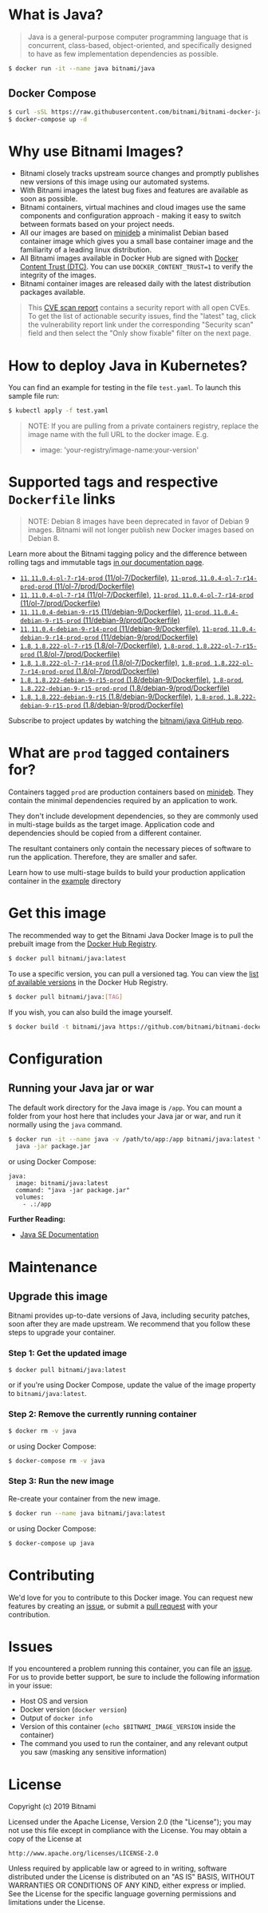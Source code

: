 # What is Java?

> Java is a general-purpose computer programming language that is concurrent, class-based, object-oriented, and specifically designed to have as few implementation dependencies as possible.

```bash
$ docker run -it --name java bitnami/java
```

## Docker Compose

```bash
$ curl -sSL https://raw.githubusercontent.com/bitnami/bitnami-docker-java/master/docker-compose.yml > docker-compose.yml
$ docker-compose up -d
```

# Why use Bitnami Images?

* Bitnami closely tracks upstream source changes and promptly publishes new versions of this image using our automated systems.
* With Bitnami images the latest bug fixes and features are available as soon as possible.
* Bitnami containers, virtual machines and cloud images use the same components and configuration approach - making it easy to switch between formats based on your project needs.
* All our images are based on [minideb](https://github.com/bitnami/minideb) a minimalist Debian based container image which gives you a small base container image and the familiarity of a leading linux distribution.
* All Bitnami images available in Docker Hub are signed with [Docker Content Trust (DTC)](https://docs.docker.com/engine/security/trust/content_trust/). You can use `DOCKER_CONTENT_TRUST=1` to verify the integrity of the images.
* Bitnami container images are released daily with the latest distribution packages available.


> This [CVE scan report](https://quay.io/repository/bitnami/java?tab=tags) contains a security report with all open CVEs. To get the list of actionable security issues, find the "latest" tag, click the vulnerability report link under the corresponding "Security scan" field and then select the "Only show fixable" filter on the next page.

# How to deploy Java in Kubernetes?

You can find an example for testing in the file `test.yaml`. To launch this sample file run:

```bash
$ kubectl apply -f test.yaml
```

> NOTE: If you are pulling from a private containers registry, replace the image name with the full URL to the docker image. E.g.
>
> - image: 'your-registry/image-name:your-version'

# Supported tags and respective `Dockerfile` links

> NOTE: Debian 8 images have been deprecated in favor of Debian 9 images. Bitnami will not longer publish new Docker images based on Debian 8.

Learn more about the Bitnami tagging policy and the difference between rolling tags and immutable tags [in our documentation page](https://docs.bitnami.com/containers/how-to/understand-rolling-tags-containers/).


- [`11`, `11.0.4-ol-7-r14-prod` (11/ol-7/Dockerfile)](https://github.com/bitnami/bitnami-docker-java/blob/11.0.4-ol-7-r14-prod/11/ol-7/Dockerfile), [`11-prod`, `11.0.4-ol-7-r14-prod-prod` (11/ol-7/prod/Dockerfile)](https://github.com/bitnami/bitnami-docker-java/blob/11.0.4-ol-7-r14-prod/11/ol-7/prod/Dockerfile)
- [`11`, `11.0.4-ol-7-r14` (11/ol-7/Dockerfile)](https://github.com/bitnami/bitnami-docker-java/blob/11.0.4-ol-7-r14/11/ol-7/Dockerfile), [`11-prod`, `11.0.4-ol-7-r14-prod` (11/ol-7/prod/Dockerfile)](https://github.com/bitnami/bitnami-docker-java/blob/11.0.4-ol-7-r14/11/ol-7/prod/Dockerfile)
- [`11`, `11.0.4-debian-9-r15` (11/debian-9/Dockerfile)](https://github.com/bitnami/bitnami-docker-java/blob/11.0.4-debian-9-r15/11/debian-9/Dockerfile), [`11-prod`, `11.0.4-debian-9-r15-prod` (11/debian-9/prod/Dockerfile)](https://github.com/bitnami/bitnami-docker-java/blob/11.0.4-debian-9-r15/11/debian-9/prod/Dockerfile)
- [`11`, `11.0.4-debian-9-r14-prod` (11/debian-9/Dockerfile)](https://github.com/bitnami/bitnami-docker-java/blob/11.0.4-debian-9-r14-prod/11/debian-9/Dockerfile), [`11-prod`, `11.0.4-debian-9-r14-prod-prod` (11/debian-9/prod/Dockerfile)](https://github.com/bitnami/bitnami-docker-java/blob/11.0.4-debian-9-r14-prod/11/debian-9/prod/Dockerfile)
- [`1.8`, `1.8.222-ol-7-r15` (1.8/ol-7/Dockerfile)](https://github.com/bitnami/bitnami-docker-java/blob/1.8.222-ol-7-r15/1.8/ol-7/Dockerfile), [`1.8-prod`, `1.8.222-ol-7-r15-prod` (1.8/ol-7/prod/Dockerfile)](https://github.com/bitnami/bitnami-docker-java/blob/1.8.222-ol-7-r15/1.8/ol-7/prod/Dockerfile)
- [`1.8`, `1.8.222-ol-7-r14-prod` (1.8/ol-7/Dockerfile)](https://github.com/bitnami/bitnami-docker-java/blob/1.8.222-ol-7-r14-prod/1.8/ol-7/Dockerfile), [`1.8-prod`, `1.8.222-ol-7-r14-prod-prod` (1.8/ol-7/prod/Dockerfile)](https://github.com/bitnami/bitnami-docker-java/blob/1.8.222-ol-7-r14-prod/1.8/ol-7/prod/Dockerfile)
- [`1.8`, `1.8.222-debian-9-r15-prod` (1.8/debian-9/Dockerfile)](https://github.com/bitnami/bitnami-docker-java/blob/1.8.222-debian-9-r15-prod/1.8/debian-9/Dockerfile), [`1.8-prod`, `1.8.222-debian-9-r15-prod-prod` (1.8/debian-9/prod/Dockerfile)](https://github.com/bitnami/bitnami-docker-java/blob/1.8.222-debian-9-r15-prod/1.8/debian-9/prod/Dockerfile)
- [`1.8`, `1.8.222-debian-9-r15` (1.8/debian-9/Dockerfile)](https://github.com/bitnami/bitnami-docker-java/blob/1.8.222-debian-9-r15/1.8/debian-9/Dockerfile), [`1.8-prod`, `1.8.222-debian-9-r15-prod` (1.8/debian-9/prod/Dockerfile)](https://github.com/bitnami/bitnami-docker-java/blob/1.8.222-debian-9-r15/1.8/debian-9/prod/Dockerfile)

Subscribe to project updates by watching the [bitnami/java GitHub repo](https://github.com/bitnami/bitnami-docker-java).

# What are `prod` tagged containers for?

Containers tagged `prod` are production containers based on [minideb](https://github.com/bitnami/minideb). They contain the minimal dependencies required by an application to work.

They don't include development dependencies, so they are commonly used in multi-stage builds as the target image. Application code and dependencies should be copied from a different container.

The resultant containers only contain the necessary pieces of software to run the application. Therefore, they are smaller and safer.

Learn how to use multi-stage builds to build your production application container in the [example](/example) directory

# Get this image

The recommended way to get the Bitnami Java Docker Image is to pull the prebuilt image from the [Docker Hub Registry](https://hub.docker.com/r/bitnami/java).

```bash
$ docker pull bitnami/java:latest
```

To use a specific version, you can pull a versioned tag. You can view the [list of available versions](https://hub.docker.com/r/bitnami/java/tags/) in the Docker Hub Registry.

```bash
$ docker pull bitnami/java:[TAG]
```

If you wish, you can also build the image yourself.

```bash
$ docker build -t bitnami/java https://github.com/bitnami/bitnami-docker-java.git
```

# Configuration

## Running your Java jar or war

The default work directory for the Java image is `/app`. You can mount a folder from your host here that includes your Java jar or war, and run it normally using the `java` command.

```bash
$ docker run -it --name java -v /path/to/app:/app bitnami/java:latest \
  java -jar package.jar
```

or using Docker Compose:

```
java:
  image: bitnami/java:latest
  command: "java -jar package.jar"
  volumes:
    - .:/app
```

**Further Reading:**

  - [Java SE Documentation](https://docs.oracle.com/javase/8/docs/api/)

# Maintenance

## Upgrade this image

Bitnami provides up-to-date versions of Java, including security patches, soon after they are made upstream. We recommend that you follow these steps to upgrade your container.

### Step 1: Get the updated image

```bash
$ docker pull bitnami/java:latest
```

or if you're using Docker Compose, update the value of the image property to `bitnami/java:latest`.

### Step 2: Remove the currently running container

```bash
$ docker rm -v java
```

or using Docker Compose:

```bash
$ docker-compose rm -v java
```

### Step 3: Run the new image

Re-create your container from the new image.

```bash
$ docker run --name java bitnami/java:latest
```

or using Docker Compose:

```bash
$ docker-compose up java
```

# Contributing

We'd love for you to contribute to this Docker image. You can request new features by creating an [issue](https://github.com/bitnami/bitnami-docker-java/issues), or submit a [pull request](https://github.com/bitnami/bitnami-docker-java/pulls) with your contribution.

# Issues

If you encountered a problem running this container, you can file an [issue](https://github.com/bitnami/bitnami-docker-java/issues). For us to provide better support, be sure to include the following information in your issue:

- Host OS and version
- Docker version (`docker version`)
- Output of `docker info`
- Version of this container (`echo $BITNAMI_IMAGE_VERSION` inside the container)
- The command you used to run the container, and any relevant output you saw (masking any sensitive
information)

# License

Copyright (c) 2019 Bitnami

Licensed under the Apache License, Version 2.0 (the "License");
you may not use this file except in compliance with the License.
You may obtain a copy of the License at

    http://www.apache.org/licenses/LICENSE-2.0

Unless required by applicable law or agreed to in writing, software
distributed under the License is distributed on an "AS IS" BASIS,
WITHOUT WARRANTIES OR CONDITIONS OF ANY KIND, either express or implied.
See the License for the specific language governing permissions and
limitations under the License.
